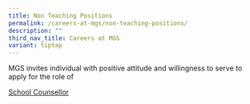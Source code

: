 ```yaml
---
title: Non Teaching Positions
permalink: /careers-at-mgs/non-teaching-positions/
description: ""
third_nav_title: Careers at MGS
variant: tiptap
---
```

<p>MGS invites individual with positive attitude and willingness to serve
to apply for the role of</p>
<p><a href="https://www.jobstreet.com.sg/job/76834959?cid=company-profile" rel="noopener noreferrer nofollow" target="_blank">School Counsellor</a>
</p>
